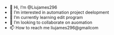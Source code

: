 - 👋 Hi, I’m @Liujames296
- 👀 I’m interested in automation project deelopment
- 🌱 I’m currently learning edit program
- 💞️ I’m looking to collaborate on auomation
- 📫 How to reach me liujames296@gmailcom

<!---
Liujames296/Liujames296 is a ✨ special ✨ repository because its `README.md` (this file) appears on your GitHub profile.
You can click the Preview link to take a look at your changes.
--->
